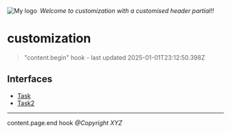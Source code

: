<div style="display:flex; align-items:center;">
  <img alt="My logo" src="https://placehold.co/100x50" style="margin-right: .5em;" />
  <em>Welcome to customization with a customised header partial!!</em>
</div>

# customization

> "content.begin" hook - last updated 2025-01-01T23:12:50.398Z

## Interfaces

- [Task](Interface.Task.md)
- [Task2](Interface.Task2.md)

***
content.page.end hook *@Copyright XYZ*

